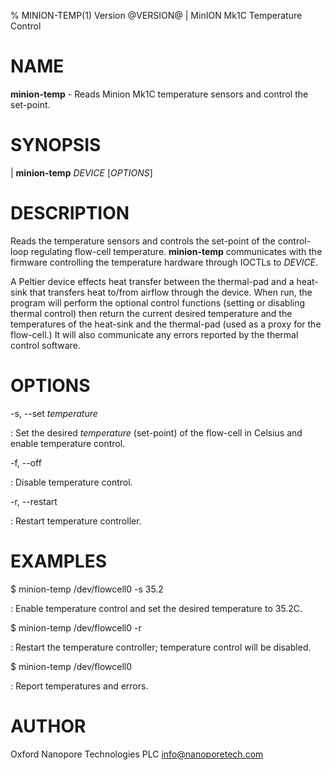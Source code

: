 % MINION-TEMP(1) Version @VERSION@ | MinION Mk1C Temperature Control

NAME
====

**minion-temp** - Reads Minion Mk1C temperature sensors and control the set-point.

SYNOPSIS
========

| **minion-temp**  _DEVICE_ \[_OPTIONS_\]

DESCRIPTION
===========

Reads the temperature sensors and controls the set-point of the control-loop
regulating flow-cell temperature. **minion-temp** communicates with the 
firmware controlling the temperature hardware through IOCTLs to _DEVICE_.

A Peltier device effects heat transfer between the thermal-pad and a heat-sink
that transfers heat to/from airflow through the device. When run, the program
will perform the optional control functions (setting or disabling thermal
control) then return the current desired temperature and the temperatures of
the heat-sink and the thermal-pad (used as a proxy for the flow-cell.) It will
also communicate any errors reported by the thermal control software.

OPTIONS
=======

-s, \-\-set _temperature_

: Set the desired _temperature_ (set-point) of the flow-cell in Celsius and
enable temperature control.

-f, \-\-off

:   Disable temperature control.

-r, \-\-restart

:   Restart temperature controller.

EXAMPLES
========

$ minion-temp /dev/flowcell0 -s 35.2

:   Enable temperature control and set the desired temperature to 35.2C.

$ minion-temp /dev/flowcell0 -r

:   Restart the temperature controller; temperature control will be disabled.

$ minion-temp /dev/flowcell0

:   Report temperatures and errors.


AUTHOR
======

Oxford Nanopore Technologies PLC <info@nanoporetech.com>
